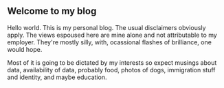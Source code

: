 ## Welcome to my blog
Hello world. This is my personal blog. The usual disclaimers obviously apply. The views espoused here are mine alone and not attributable to my employer. They're mostly silly, with, ocassional flashes of brilliance, one would hope. 

Most of it is going to be dictated by my interests so expect musings about data, availability of data, probably food, photos of dogs, immigration stuff and identity, and maybe education.
<!---
```
You can use the [editor on GitHub](https://github.com/gabyd/werds_blog/edit/gh-pages/index.md) to maintain and preview the content for your website in Markdown files.

Whenever you commit to this repository, GitHub Pages will run [Jekyll](https://jekyllrb.com/) to rebuild the pages in your site, from the content in your Markdown files.

### Markdown

Markdown is a lightweight and easy-to-use syntax for styling your writing. It includes conventions for

```markdown
Syntax highlighted code block

# Header 1
## Header 2
### Header 3

- Bulleted
- List

1. Numbered
2. List

**Bold** and _Italic_ and `Code` text

[Link](url) and ![Image](src)
```
```
For more details see [GitHub Flavored Markdown](https://guides.github.com/features/mastering-markdown/).

### Jekyll Themes

Your Pages site will use the layout and styles from the Jekyll theme you have selected in your [repository settings](https://github.com/gabyd/werds_blog/settings). The name of this theme is saved in the Jekyll `_config.yml` configuration file.

### Support or Contact

Having trouble with Pages? Check out our [documentation](https://docs.github.com/categories/github-pages-basics/) or [contact support](https://support.github.com/contact) and we’ll help you sort it out.

```
---> 
